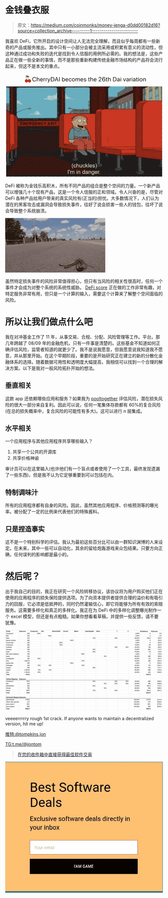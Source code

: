 # 金钱叠衣服

> 原文：<https://medium.com/coinmonks/money-jenga-d0dd00182d16?source=collection_archive---------1----------------------->

我喜欢 DeFi，它所开启的设计空间让人无法完全理解，而且似乎每周都有一些新奇的产品或服务推出。其中只有一小部分会被主流采用或积累有意义的流动性，但这种通过成功和失败的迭代是找到令人信服的用例所必需的。我的想法是，这些产品正在做一些全新的事情，而不是那些重新构建传统金融市场结构的产品将会流行起来，但这不是本文的重点。

![](img/4323001864daf5c2753819974c0734e0.png)

DeFi 被称为金钱乐高积木，所有不同产品的组合是整个空间的力量。一个新产品可以增强几十个现有产品，这是一个令人信服的正和领域。令人兴奋的是，尽管对 DeFi 各种产品给用户带来的真实风险有(正当的)担忧。大多数情况下，人们认为潜在的黑客攻击或漏洞会导致损失事件，往好了说会损害一些人的钱包，往坏了说会导致整个系统崩溃。

![](img/98e38a7c665986ffba61dbd75adc2c6c.png)

虽然特定损失事件的风险非常值得担心，但只有当风险的相关性很高时，任何一个事件才会成为对整个系统的系统性威胁。 [DeFi score](https://defiscore.io/) 正在做的工作非常有趣，对特定服务非常有用，但只是一个计算的输入，需要这个计算来了解整个空间面临的风险。

# 所以让我们做点什么吧

我在对冲基金工作了 11 年，从事交易、合规、分配、风险管理等工作。平台。那几年跨越了 08/09 年的金融危机，只有一件事是清楚的。这些基金不知道如何正确评估风险，监管者知道的就更少了。我不是说我愿意，但我愿意说我知道我不愿意，并从那里开始。在这个早期阶段，重要的是开始研究正在建立的新的分散化金融体系的选择。随着数据可用性和透明度大幅提高，我相信可以找到一个合理的解决方案。以下是我对一般风险拓扑开始的想法。

## 垂直相关

这款 app 还依赖哪些应用和服务？如果我为 [pooltogether](https://www.pooltogether.com/) 评估风险，潜在损失风险的很大一部分来自复利。因此可以说，任何一笔集体存款都有 60%的复合风险(在总的损失概率中，复合风险的可能性有多大)。这可以进行 n 层集成。

## 水平相关

一个应用程序与其他应用程序共享哪些输入？

1.  共享一个公共的开源库
2.  共享价格神谕

审计员可以在这里输入(也许他们有一个盲点或者使用了一个工具，最终发现遗漏了一些东西)，但是我不认为它足够重要到可以包括在内。

## 特制调味汁

所有的应用程序都有自身的风险。因此，虽然其他应用程序、价格预测等的曝光率。被分配了一定的比例来代表他们的特殊酱料。

## 只是捏造事实

这不是一个特别科学的评估。我认为最初这些百分比可以由一群知识渊博的人来设定。在未来，其中一些可以自动化，其余的留给炮轰游戏来众包结果。只要方向正确，任何误判的影响都是最小的。

# 然后呢？

出于我自己的目的，我正在研究一个风险转移协议，该协议将为用户购买他们正在使用的应用程序的损失保险提供选项。为了向资本提供者提供合理的溢价和有吸引力的回报，它必须是低抵押的，同时仍然灌输信心，即它将能够为所有有效的索赔服务。这需要多样化和真正的多样化。我正在为 DeFi 中的多样化调整曝光制作一个 excel 模型，但还是有点粗糙。如果你想看看草稿，并提供一些反馈，请不要犹豫。

![](img/e7bac9e049f875f6b650d362cc2b1f90.png)

veeeerrrrry rough 1st crack. If anyone wants to maintain a decentralized version, hit me up!

[推特:@tompkins.jon](https://twitter.com/Tompkins_Jon)

[TG:t.me/@jontom](https://t.me/@jontom)

> [在您的收件箱中直接获得最佳软件交易](https://coincodecap.com/?utm_source=coinmonks)

[![](img/7c0b3dfdcbfea594cc0ae7d4f9bf6fcb.png)](https://coincodecap.com/?utm_source=coinmonks)